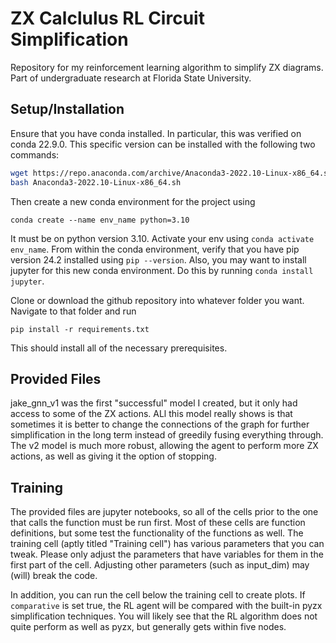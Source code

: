 # ZX Calclulus RL Circuit Simplification
 Repository for my reinforcement learning algorithm to simplify ZX diagrams. Part of undergraduate research at Florida State University.

 ## Setup/Installation

Ensure that you have conda installed. In particular, this was verified on conda 22.9.0. This specific version can be installed with the following two commands:
```bash
wget https://repo.anaconda.com/archive/Anaconda3-2022.10-Linux-x86_64.sh
bash Anaconda3-2022.10-Linux-x86_64.sh
```
Then create a new conda environment for the project using
```
conda create --name env_name python=3.10
```
It must be on python version 3.10. Activate your env using ```conda activate env_name```. From within the conda environment, verify that you have pip version 24.2 installed using ```pip --version```. Also, you may want to install jupyter for this new conda environment. Do this by running ```conda install jupyter```.

Clone or download the github repository into whatever folder you want. Navigate to that folder and run
```
pip install -r requirements.txt
```
This should install all of the necessary prerequisites.

## Provided Files
jake_gnn_v1 was the first "successful" model I created, but it only had access to some of the ZX actions. ALl this model really shows is that sometimes it is better to change the connections of the graph for further simplification in the long term instead of greedily fusing everything through. The v2 model is much more robust, allowing the agent to perform more ZX actions, as well as giving it the option of stopping.

## Training
The provided files are jupyter notebooks, so all of the cells prior to the one that calls the function must be run first. Most of these cells are function definitions, but some test the functionality of the functions as well. The training cell (aptly titled "Training cell") has various parameters that you can tweak. Please only adjust the parameters that have variables for them in the first part of the cell. Adjusting other parameters (such as input_dim) may (will) break the code.

In addition, you can run the cell below the training cell to create plots. If ```comparative``` is set true, the RL agent will be compared with the built-in pyzx simplification techniques. You will likely see that the RL algorithm does not quite perform as well as pyzx, but generally gets within five nodes.
